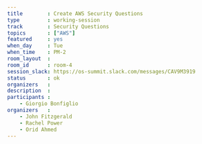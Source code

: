 ```yaml
---
title        : Create AWS Security Questions
type         : working-session
track        : Security Questions
topics       : ["AWS"]
featured     : yes
when_day     : Tue
when_time    : PM-2
room_layout  :
room_id      : room-4
session_slack: https://os-summit.slack.com/messages/CAV9M3919
status       : ok
organizers   :
description  :
participants :
    - Giorgio Bonfiglio
organizers   :
    - John Fitzgerald
    - Rachel Power
    - Orid Ahmed
---
```

